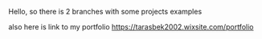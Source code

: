 
Hello, so there is 2 branches with some projects examples

also here is link to my portfolio https://tarasbek2002.wixsite.com/portfolio
